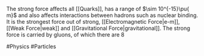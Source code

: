 The strong force affects all [[Quarks]], has a range of $\sim 10^{-15}\pu{ m}$ and also affects interactions between hadrons such as nuclear binding. It is the strongest force out of strong, [[Electromagnetic Force|e-m]], [[Weak Force|weak]] and [[Gravitational Force|gravitational]]. The strong force is carried by gluons, of which there are 8

#Physics #Particles 